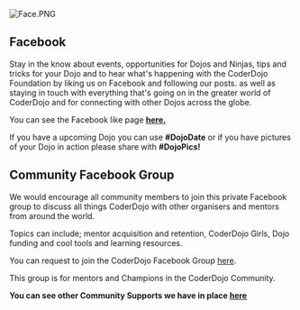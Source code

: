 ![Face.PNG](../files/img/Face.PNG "Face.PNG")

## Facebook

Stay in the know about events, opportunities for Dojos and Ninjas, tips
and tricks for your Dojo and to hear what's happening with the CoderDojo
Foundation by liking us on Facebook and following our posts. as well as
staying in touch with everything that's going on in the greater world of
CoderDojo and for connecting with other Dojos across the globe.

You can see the Facebook like page
**[here.](https://www.facebook.com/CoderDojo)**

If you have a upcoming Dojo you can use **\#DojoDate** or if you have
pictures of your Dojo in action please share with **\#DojoPics\!**

## Community Facebook Group

We would encourage all community members to join this private Facebook
group to discuss all things CoderDojo with other organisers and mentors
from around the world.

Topics can include; mentor acquisition and retention, CoderDojo Girls,
Dojo funding and cool tools and learning resources.

You can request to join the CoderDojo Facebook Group
[here](https://www.facebook.com/groups/coderdojo/).

This group is for mentors and Champions in the CoderDojo Community.

**You can see other Community Supports we have in place
[here](Community_Support.md)**
